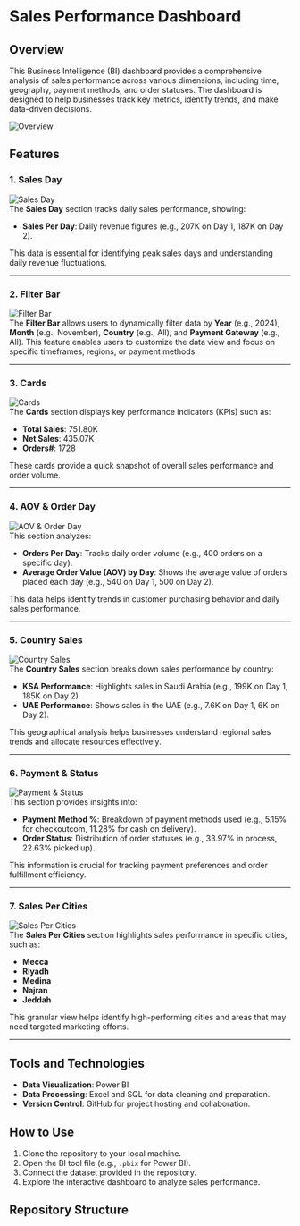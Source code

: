 # Sales Performance Dashboard

## Overview
This Business Intelligence (BI) dashboard provides a comprehensive analysis of sales performance across various dimensions, including time, geography, payment methods, and order statuses. The dashboard is designed to help businesses track key metrics, identify trends, and make data-driven decisions.

![Overview](https://github.com/user-attachments/assets/4d1adfdb-e45f-49e2-af68-0737de2f92cd)

## Features
### 1. Sales Day
![Sales Day](https://github.com/user-attachments/assets/bd29b70d-9409-4708-8949-02548bf3e637)  
The **Sales Day** section tracks daily sales performance, showing:
- **Sales Per Day**: Daily revenue figures (e.g., 207K on Day 1, 187K on Day 2).

This data is essential for identifying peak sales days and understanding daily revenue fluctuations.

---

### 2. Filter Bar
![Filter Bar](https://github.com/user-attachments/assets/c0182374-ebae-44eb-abdd-bac12a47d453)  
The **Filter Bar** allows users to dynamically filter data by **Year** (e.g., 2024), **Month** (e.g., November), **Country** (e.g., All), and **Payment Gateway** (e.g., All). This feature enables users to customize the data view and focus on specific timeframes, regions, or payment methods.

---

### 3. Cards
![Cards](https://github.com/user-attachments/assets/977faed1-b4af-482a-8522-4e341bc415c9)  
The **Cards** section displays key performance indicators (KPIs) such as:
- **Total Sales**: 751.80K
- **Net Sales**: 435.07K
- **Orders#**: 1728

These cards provide a quick snapshot of overall sales performance and order volume.

---

### 4. AOV & Order Day
![AOV & Order Day](https://github.com/user-attachments/assets/4cd978df-735a-46a1-8880-9fba2e016e96)  
This section analyzes:
- **Orders Per Day**: Tracks daily order volume (e.g., 400 orders on a specific day).
- **Average Order Value (AOV) by Day**: Shows the average value of orders placed each day (e.g., 540 on Day 1, 500 on Day 2).

This data helps identify trends in customer purchasing behavior and daily sales performance.

---

### 5. Country Sales
![Country Sales](https://github.com/user-attachments/assets/ce1804bf-7e92-48e3-a1d3-0fbd6858f11e)  
The **Country Sales** section breaks down sales performance by country:
- **KSA Performance**: Highlights sales in Saudi Arabia (e.g., 199K on Day 1, 185K on Day 2).
- **UAE Performance**: Shows sales in the UAE (e.g., 7.6K on Day 1, 6K on Day 2).

This geographical analysis helps businesses understand regional sales trends and allocate resources effectively.

---

### 6. Payment & Status
![Payment & Status](https://github.com/user-attachments/assets/eb61fd61-f96f-4133-abea-95aad71d6735)  
This section provides insights into:
- **Payment Method %**: Breakdown of payment methods used (e.g., 5.15% for checkoutcom, 11.28% for cash on delivery).
- **Order Status**: Distribution of order statuses (e.g., 33.97% in process, 22.63% picked up).

This information is crucial for tracking payment preferences and order fulfillment efficiency.

---

### 7. Sales Per Cities
![Sales Per Cities](https://github.com/user-attachments/assets/f4b2f39e-4b6c-4f62-aef2-129efc1947f8)  
The **Sales Per Cities** section highlights sales performance in specific cities, such as:
- **Mecca**
- **Riyadh**
- **Medina**
- **Najran**
- **Jeddah**

This granular view helps identify high-performing cities and areas that may need targeted marketing efforts.

---

## Tools and Technologies
- **Data Visualization**: Power BI
- **Data Processing**: Excel and SQL for data cleaning and preparation.
- **Version Control**: GitHub for project hosting and collaboration.

## How to Use
1. Clone the repository to your local machine.
2. Open the BI tool file (e.g., `.pbix` for Power BI).
3. Connect the dataset provided in the repository.
4. Explore the interactive dashboard to analyze sales performance.

## Repository Structure
